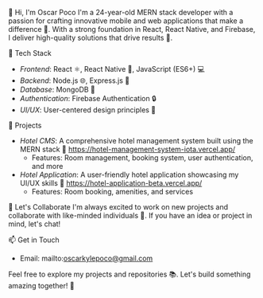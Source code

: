 👋 Hi, I'm Oscar Poco
I'm a 24-year-old MERN stack developer with a passion for crafting innovative mobile and web applications that make a difference 🌟. With a strong foundation in React, React Native, and Firebase, I deliver high-quality solutions that drive results 🚀.

🔧 Tech Stack
- *Frontend*: React ⚛️, React Native 📱, JavaScript (ES6+) 💻
- *Backend*: Node.js 🌐, Express.js 🚂
- *Database*: MongoDB 🍃
- *Authentication*: Firebase Authentication 🔒
- *UI/UX*: User-centered design principles 🎨

🚀 Projects
- *Hotel CMS*: A comprehensive hotel management system built using the MERN stack 🏨 https://hotel-management-system-iota.vercel.app/
    - Features: Room management, booking system, user authentication, and more
- *Hotel Application*: A user-friendly hotel application showcasing my UI/UX skills 🏨 https://hotel-application-beta.vercel.app/
    - Features: Room booking, amenities, and services

🤝 Let's Collaborate
I'm always excited to work on new projects and collaborate with like-minded individuals 🤝. If you have an idea or project in mind, let's chat!

📫 Get in Touch
- Email: mailto:oscarkylepoco@gmail.com

Feel free to explore my projects and repositories 📚. Let's build something amazing together! 🚀

